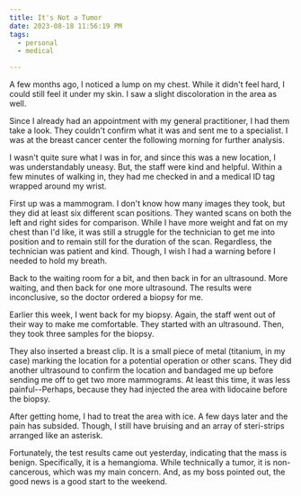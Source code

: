 ```yaml
---
title: It's Not a Tumor
date: 2023-08-18 11:56:19 PM
tags:
  - personal
  - medical

---
```


A few months ago, I noticed a lump on my chest. While it didn't feel hard, I could still feel it under my skin. I saw a slight discoloration in the area as well.

Since I already had an appointment with my general practitioner, I had them take a look. They couldn't confirm what it was and sent me to a specialist. I was at the breast cancer center the following morning for further analysis.

I wasn't quite sure what I was in for, and since this was a new location, I was understandably uneasy. But, the staff were kind and helpful. Within a few minutes of walking in, they had me checked in and a medical ID tag wrapped around my wrist.

First up was a mammogram. I don't know how many images they took, but they did at least six different scan positions. They wanted scans on both the left and right sides for comparison. While I have more weight and fat on my chest than I'd like, it was still a struggle for the technician to get me into position and to remain still for the duration of the scan. Regardless, the technician was patient and kind. Though, I wish I had a warning before I needed to hold my breath.

Back to the waiting room for a bit, and then back in for an ultrasound. More waiting, and then back for one more ultrasound. The results were inconclusive, so the doctor ordered a biopsy for me.

Earlier this week, I went back for my biopsy. Again, the staff went out of their way to make me comfortable. They started with an ultrasound. Then, they took three samples for the biopsy.

They also inserted a breast clip. It is a small piece of metal (titanium, in my case) marking the location for a potential operation or other scans. They did another ultrasound to confirm the location and bandaged me up before sending me off to get two more mammograms. At least this time, it was less painful--Perhaps, because they had injected the area with lidocaine before the biopsy.

After getting home, I had to treat the area with ice. A few days later and the pain has subsided. Though, I still have bruising and an array of steri-strips arranged like an asterisk.

Fortunately, the test results came out yesterday, indicating that the mass is benign. Specifically, it is a hemangioma. While technically a tumor, it is non-cancerous, which was my main concern. And, as my boss pointed out, the good news is a good start to the weekend.
